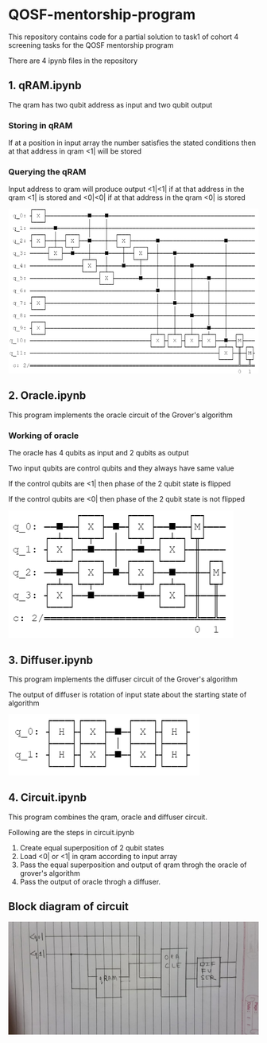 # QOSF-mentorship-program
This repository contains code for a partial solution to task1 of cohort 4 screening tasks for the QOSF mentorship program

There are 4 ipynb files in the repository

## 1. qRAM.ipynb
The qram has two qubit address as input and two qubit output

### Storing in qRAM
If at a position in input array the number satisfies the stated conditions then at that address in qram <1| will be stored

### Querying the qRAM
Input address to qram will produce output <1|<1| if at that address in the qram <1| is stored and <0|<0| if at that address in the qram <0| is stored

![qRAM circuit](/Images/qram.png)

## 2. Oracle.ipynb
This program implements the oracle circuit of the Grover's algorithm

### Working of oracle
The oracle has 4 qubits as input and 2 qubits as output

Two input qubits are control qubits and they always have same value

If the control qubits are <1| then phase of the 2 qubit state is flipped

If the control qubits are <0| then phase of the 2 qubit state is not flipped

![Oracle circuit](/Images/oracle.png)

## 3. Diffuser.ipynb
This program implements the diffuser circuit of the Grover's algorithm

The output of diffuser is rotation of input state about the starting state of algorithm

![Diffuser circuit](/Images/diffuser.png)

## 4. Circuit.ipynb
This program combines the qram, oracle and diffuser circuit.

Following are the steps in circuit.ipynb
1. Create equal superposition of 2 qubit states
2. Load <0| or <1| in qram according to input array
3. Pass the equal superposition and output of qram throgh the oracle of grover's algorithm
4. Pass the output of oracle throgh a diffuser. 


## Block diagram of circuit
![block diagram of circuit](/Images/Complete_Circuit.jpeg)
